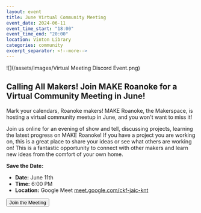 ```yaml
---
layout: event
title: June Virtual Community Meeting
event_date: 2024-06-11
event_time_start: "18:00"
event_time_end: "20:00"
location: Vinton Library
categories: community
excerpt_separator: <!--more-->
---
```


![](/assets/images/Virtual Meeting Discord Event.png)


## Calling All Makers! Join MAKE Roanoke for a Virtual Community Meeting in June!

<!--more-->

Mark your calendars, Roanoke makers! MAKE Roanoke, the Makerspace, is hosting a
virtual community meetup in June, and you won't want to miss it!

Join us online for an evening of show and tell, discussing projects, learning
the latest progress on MAKE Roanoke! If you have a project you are working on,
this is a great place to share your ideas or see what others are working on!
This is a fantastic opportunity to connect with other makers and learn new ideas
from the comfort of your own home.

**Save the Date:**
* **Date:** June 11th
* **Time:** 6:00 PM
* **Location:** Google Meet [meet.google.com/ckf-jaic-knt](https://meet.google.com/ckf-jaic-knt)


<form action="https://meet.google.com/ckf-jaic-knt" method="get" target="_blank"><button type="submit">Join the Meeting</button></form>

<br />
